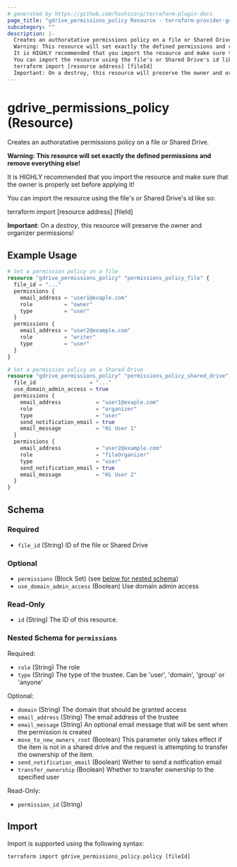 ```yaml
---
# generated by https://github.com/hashicorp/terraform-plugin-docs
page_title: "gdrive_permissions_policy Resource - terraform-provider-gdrive"
subcategory: ""
description: |-
  Creates an authoratative permissions policy on a file or Shared Drive.
  Warning: This resource will set exactly the defined permissions and remove everything else!
  It is HIGHLY recommended that you import the resource and make sure that the owner is properly set before applying it!
  You can import the resource using the file's or Shared Drive's id like so:
  terraform import [resource address] [fileId]
  Important: On a destroy, this resource will preserve the owner and organizer permissions!
---
```


# gdrive_permissions_policy (Resource)

Creates an authoratative permissions policy on a file or Shared Drive.

**Warning: This resource will set exactly the defined permissions and remove everything else!**

It is HIGHLY recommended that you import the resource and make sure that the owner is properly set before applying it!

You can import the resource using the file's or Shared Drive's id like so:

terraform import [resource address] [fileId]

**Important**: On a *destroy*, this resource will preserve the owner and organizer permissions!

## Example Usage

```terraform
# Set a permission policy on a file
resource "gdrive_permissions_policy" "permissions_policy_file" {
  file_id = "..."
  permissions {
    email_address = "user1@exaple.com"
    role          = "owner"
    type          = "user"
  }
  permissions {
    email_address = "user2@example.com"
    role          = "writer"
    type          = "user"
  }
}

# Set a permission policy on a Shared Drive
resource "gdrive_permissions_policy" "permissions_policy_shared_drive" {
  file_id                 = "..."
  use_domain_admin_access = true
  permissions {
    email_address           = "user1@exaple.com"
    role                    = "organizer"
    type                    = "user"
    send_notification_email = true
    email_message           = "Hi User 1"
  }
  permissions {
    email_address           = "user2@example.com"
    role                    = "fileOrganizer"
    type                    = "user"
    send_notification_email = true
    email_message           = "Hi User 2"
  }
}
```

<!-- schema generated by tfplugindocs -->
## Schema

### Required

- `file_id` (String) ID of the file or Shared Drive

### Optional

- `permissions` (Block Set) (see [below for nested schema](#nestedblock--permissions))
- `use_domain_admin_access` (Boolean) Use domain admin access

### Read-Only

- `id` (String) The ID of this resource.

<a id="nestedblock--permissions"></a>
### Nested Schema for `permissions`

Required:

- `role` (String) The role
- `type` (String) The type of the trustee. Can be 'user', 'domain', 'group' or 'anyone'

Optional:

- `domain` (String) The domain that should be granted access
- `email_address` (String) The email address of the trustee
- `email_message` (String) An optional email message that will be sent when the permission is created
- `move_to_new_owners_root` (Boolean) This parameter only takes effect if the item is not in a shared drive and the request is attempting to transfer the ownership of the item.
- `send_notification_email` (Boolean) Wether to send a notfication email
- `transfer_ownership` (Boolean) Whether to transfer ownership to the specified user

Read-Only:

- `permission_id` (String)

## Import

Import is supported using the following syntax:

```shell
terraform import gdrive_permissions_policy.policy [fileId]
```
